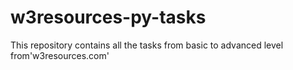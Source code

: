 # w3resources-py-tasks
This repository contains all the tasks from basic to advanced level from'w3resources.com' 
